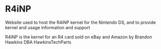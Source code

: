 # R4iNP
Website used to host the R4iNP kernel for the Nintendo DS, and to provide kernel and usage information and support

R4iNP is the kernel for an R4 card sold on eBay and Amazon by Brandon Hawkins DBA HawkinsTechParts
